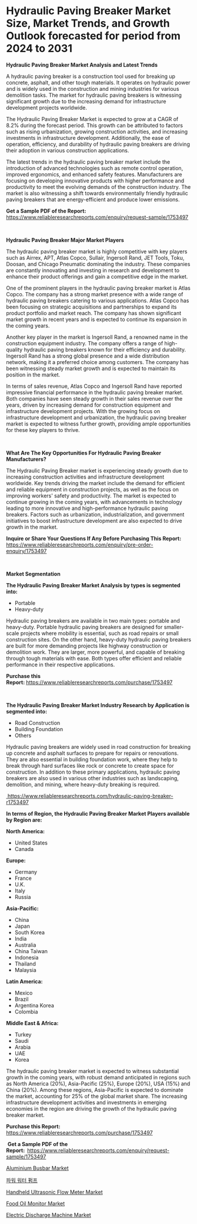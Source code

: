 <p><h1>Hydraulic Paving Breaker Market Size, Market Trends, and Growth Outlook forecasted for period from 2024 to 2031</h1></p><p><strong>Hydraulic Paving Breaker Market Analysis and Latest Trends</strong></p>
<p><p>A hydraulic paving breaker is a construction tool used for breaking up concrete, asphalt, and other tough materials. It operates on hydraulic power and is widely used in the construction and mining industries for various demolition tasks. The market for hydraulic paving breakers is witnessing significant growth due to the increasing demand for infrastructure development projects worldwide.</p><p>The Hydraulic Paving Breaker Market is expected to grow at a CAGR of 8.2% during the forecast period. This growth can be attributed to factors such as rising urbanization, growing construction activities, and increasing investments in infrastructure development. Additionally, the ease of operation, efficiency, and durability of hydraulic paving breakers are driving their adoption in various construction applications.</p><p>The latest trends in the hydraulic paving breaker market include the introduction of advanced technologies such as remote control operation, improved ergonomics, and enhanced safety features. Manufacturers are focusing on developing innovative products with higher performance and productivity to meet the evolving demands of the construction industry. The market is also witnessing a shift towards environmentally friendly hydraulic paving breakers that are energy-efficient and produce lower emissions.</p></p>
<p><strong>Get a Sample PDF of the Report:&nbsp;</strong> <a href="https://www.reliableresearchreports.com/enquiry/request-sample/1753497">https://www.reliableresearchreports.com/enquiry/request-sample/1753497</a></p>
<p>&nbsp;</p>
<p><strong>Hydraulic Paving Breaker Major Market Players</strong></p>
<p><p>The hydraulic paving breaker market is highly competitive with key players such as Airrex, APT, Atlas Copco, Sullair, Ingersoll Rand, JET Tools, Toku, Doosan, and Chicago Pneumatic dominating the industry. These companies are constantly innovating and investing in research and development to enhance their product offerings and gain a competitive edge in the market.</p><p>One of the prominent players in the hydraulic paving breaker market is Atlas Copco. The company has a strong market presence with a wide range of hydraulic paving breakers catering to various applications. Atlas Copco has been focusing on strategic acquisitions and partnerships to expand its product portfolio and market reach. The company has shown significant market growth in recent years and is expected to continue its expansion in the coming years.</p><p>Another key player in the market is Ingersoll Rand, a renowned name in the construction equipment industry. The company offers a range of high-quality hydraulic paving breakers known for their efficiency and durability. Ingersoll Rand has a strong global presence and a wide distribution network, making it a preferred choice among customers. The company has been witnessing steady market growth and is expected to maintain its position in the market.</p><p>In terms of sales revenue, Atlas Copco and Ingersoll Rand have reported impressive financial performance in the hydraulic paving breaker market. Both companies have seen steady growth in their sales revenue over the years, driven by increasing demand for construction equipment and infrastructure development projects. With the growing focus on infrastructure development and urbanization, the hydraulic paving breaker market is expected to witness further growth, providing ample opportunities for these key players to thrive.</p></p>
<p>&nbsp;</p>
<p><strong>What Are The Key Opportunities For Hydraulic Paving Breaker Manufacturers?</strong></p>
<p><p>The Hydraulic Paving Breaker market is experiencing steady growth due to increasing construction activities and infrastructure development worldwide. Key trends driving the market include the demand for efficient and reliable equipment in construction projects, as well as the focus on improving workers' safety and productivity. The market is expected to continue growing in the coming years, with advancements in technology leading to more innovative and high-performance hydraulic paving breakers. Factors such as urbanization, industrialization, and government initiatives to boost infrastructure development are also expected to drive growth in the market.</p></p>
<p><strong>Inquire or Share Your Questions If Any Before Purchasing This Report:</strong> <a href="https://www.reliableresearchreports.com/enquiry/pre-order-enquiry/1753497">https://www.reliableresearchreports.com/enquiry/pre-order-enquiry/1753497</a></p>
<p>&nbsp;</p>
<p><strong>Market Segmentation</strong></p>
<p><strong>The Hydraulic Paving Breaker Market Analysis by types is segmented into:</strong></p>
<p><ul><li>Portable</li><li>Heavy-duty</li></ul></p>
<p><p>Hydraulic paving breakers are available in two main types: portable and heavy-duty. Portable hydraulic paving breakers are designed for smaller-scale projects where mobility is essential, such as road repairs or small construction sites. On the other hand, heavy-duty hydraulic paving breakers are built for more demanding projects like highway construction or demolition work. They are larger, more powerful, and capable of breaking through tough materials with ease. Both types offer efficient and reliable performance in their respective applications.</p></p>
<p><strong>Purchase this Report:&nbsp;</strong><a href="https://www.reliableresearchreports.com/purchase/1753497">https://www.reliableresearchreports.com/purchase/1753497</a></p>
<p>&nbsp;</p>
<p><strong>The Hydraulic Paving Breaker Market Industry Research by Application is segmented into:</strong></p>
<p><ul><li>Road Construction</li><li>Building Foundation</li><li>Others</li></ul></p>
<p><p>Hydraulic paving breakers are widely used in road construction for breaking up concrete and asphalt surfaces to prepare for repairs or renovations. They are also essential in building foundation work, where they help to break through hard surfaces like rock or concrete to create space for construction. In addition to these primary applications, hydraulic paving breakers are also used in various other industries such as landscaping, demolition, and mining, where heavy-duty breaking is required.</p></p>
<p><a href="https://www.reliableresearchreports.com/hydraulic-paving-breaker-r1753497">&nbsp;https://www.reliableresearchreports.com/hydraulic-paving-breaker-r1753497</a></p>
<p><strong>In terms of Region, the Hydraulic Paving Breaker Market Players available by Region are:</strong></p>
<p>
    <p> <strong> North America: </strong>
        <ul>
            <li>United States</li>
            <li>Canada</li>
        </ul>
        </p> 
    <p> <strong> Europe: </strong>
        <ul>
            <li>Germany</li>
            <li>France</li>
            <li>U.K.</li>
            <li>Italy</li>
            <li>Russia</li>
        </ul>
        </p> 
    <p> <strong> Asia-Pacific: </strong>
        <ul>
            <li>China</li>
            <li>Japan</li>
            <li>South Korea</li>
            <li>India</li>
            <li>Australia</li>
            <li>China Taiwan</li>
            <li>Indonesia</li>
            <li>Thailand</li>
            <li>Malaysia</li>
        </ul>
        </p> 
    <p> <strong> Latin America: </strong>
        <ul>
            <li>Mexico</li>
            <li>Brazil</li>
            <li>Argentina Korea</li>
            <li>Colombia</li>
        </ul>
        </p> 
    <p> <strong> Middle East & Africa: </strong>
        <ul>
            <li>Turkey</li>
            <li>Saudi</li>
            <li>Arabia</li>
            <li>UAE</li>
            <li>Korea</li>
        </ul>
    </p>
    </p>
<p><p>The hydraulic paving breaker market is expected to witness substantial growth in the coming years, with robust demand anticipated in regions such as North America (20%), Asia-Pacific (25%), Europe (20%), USA (15%) and China (20%). Among these regions, Asia-Pacific is expected to dominate the market, accounting for 25% of the global market share. The increasing infrastructure development activities and investments in emerging economies in the region are driving the growth of the hydraulic paving breaker market.</p></p>
<p><strong>Purchase this Report: </strong><a href="https://www.reliableresearchreports.com/purchase/1753497">https://www.reliableresearchreports.com/purchase/1753497</a></p>
<p>&nbsp;<strong>Get a Sample PDF of the Report:&nbsp;&nbsp;</strong><a href="https://www.reliableresearchreports.com/enquiry/request-sample/1753497">https://www.reliableresearchreports.com/enquiry/request-sample/1753497</a></p>
<p><strong></strong></p>
<p><p><a href="https://issuu.com/reportprime-2/docs/aluminium-busbar-market-size-2030.pptx">Aluminium Busbar Market</a></p><p><a href="https://github.com/PhilToryphy7876567/Market-Research-Report-List-1/blob/main/109264227561.md">파워 워터 펌프</a></p><p><a href="https://github.com/tamvrosiya/Market-Research-Report-List-3/blob/main/handheld-ultrasonic-flow-meter-market.md">Handheld Ultrasonic Flow Meter Market</a></p><p><a href="https://github.com/pizolina/Market-Research-Report-List-4/blob/main/food-oil-monitor-market.md">Food Oil Monitor Market</a></p><p><a href="https://www.linkedin.com/pulse/electric-discharge-machine-market-share-evolution-growth-fnsjf?trackingId=HbTUevgDoZgVifAXHIXq%2Bg%3D%3D">Electric Discharge Machine Market</a></p></p>